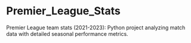 # Premier_League_Stats
Premier League team stats (2021-2023): Python project analyzing match data with detailed seasonal performance metrics.
